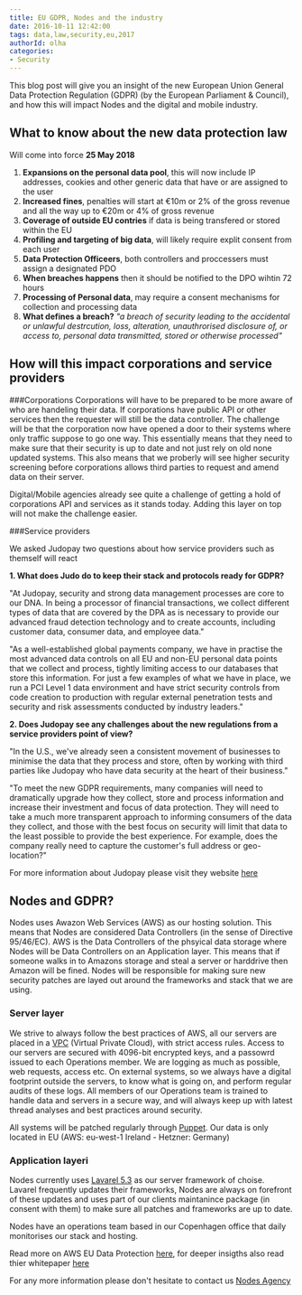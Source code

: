 ```yaml
---
title: EU GDPR, Nodes and the industry
date: 2016-10-11 12:42:00
tags: data,law,security,eu,2017
authorId: olha
categories:
- Security
---
```


This blog post will give you an insight of the new European Union General Data Protection Regulation (GDPR) (by the European Parliament & Council), and how this will impact Nodes and the digital and mobile industry. 

## What to know about the new data protection law

Will come into force **25 May 2018**

1. **Expansions on the personal data pool**, this will now include IP addresses, cookies and other generic data that have or are assigned to the user
2. **Increased fines**, penalties will start at €10m or 2% of the gross revenue and all the way up to €20m or 4% of gross revenue
3. **Coverage of outside EU contries** if data is being transfered or stored within the EU
4. **Profiling and targeting of big data**, will likely require explit consent from each user
5. **Data Protection Officeers**, both controllers and proccessers must assign a designated PDO
6. **When breaches happens** then it should be notified to the DPO wihtin 72 hours
7. **Processing of Personal data**, may require a consent mechanisms for collection and processing data
8. **What defines a breach?** *"a breach of security leading to the accidental or unlawful destrcution, loss, alteration, unauthrorised disclosure of, or access to, personal data transmitted, stored or otherwise processed"*

## How will this impact corporations and service providers

###Corporations
Corporations will have to be prepared to be more aware of who are handeling their data. If corporations have public API or other services then the requester will still be the data controller. The challenge will be that the corporation now have opened a door to their systems where only traffic suppose to go one way. This essentially means that they need to make sure that their security is up to date and not just rely on old none updated systems. This also means that we proberly will see higher security screening before corporations allows third parties to request and amend data on their server.

Digital/Mobile agencies already see quite a challenge of getting a hold of corporations API and services as it stands today. Adding this layer on top will not make the challenge easier. 

###Service providers

We asked Judopay two questions about how service providers such as themself will react

**1. What does Judo do to keep their stack and protocols ready for GDPR?**

"At Judopay, security and strong data management processes are core to our DNA.  In being a processor of financial transactions, we collect different types of data that are covered by the DPA as is necessary to provide our advanced fraud detection technology and to create accounts, including customer data, consumer data, and employee data."

"As a well-established global payments company, we have in practise the most advanced data controls on all EU and non-EU personal data points that we collect and process, tightly limiting access to our databases that store this information.  For just a few examples of what we have in place, we run a PCI Level 1 data environment and have strict security controls from code creation to production with regular external penetration tests and security and risk assessments conducted by industry leaders."

**2. Does Judopay see any challenges about the new regulations from a service providers point of view?**

"In the U.S., we've already seen a consistent movement of businesses to minimise the data that they process and store, often by working with third parties like Judopay who have data security at the heart of their business."

"To meet the new GDPR requirements, many companies will need to dramatically upgrade how they collect, store and process information and increase their investment and focus of data protection. They will need to take a much more transparent approach to informing consumers of the data they collect, and those with the best focus on security will limit that data to the least possible to provide the best experience. For example, does the company really need to capture the customer's full address or geo-location?"

For more information about Judopay please visit they website [here](https://www.judopay.com/)

## Nodes and GDPR?

Nodes uses Awazon Web Services (AWS) as our hosting solution. This means that Nodes are considered Data Controllers (in the sense of Directive 95/46/EC). AWS is the Data Controllers of the phsyical data storage where Nodes will be Data Controllers on an Application layer. This means that if someone walks in to Amazons storage and steal a server or harddrive then Amazon will be fined. Nodes will be responsible for making sure new security patches are layed out around the frameworks and stack that we are using. 

### Server layer

We strive to always follow the best practices of AWS, all our servers are placed in a [VPC](https://aws.amazon.com/vpc/) (Virtual Private Cloud), with strict access rules. Access to our servers are secured with 4096-bit encrypted keys, and a passowrd issued to each Operations member. We are logging as much as possible, web requests, access etc. On external systems, so we always have a digital footprint outside the servers, to know what is going on, and perform regular audits of these logs.
All members of our Operations team is trained to handle data and servers in a secure way, and will always keep up with latest thread analyses and best practices around security.

All systems will be patched regularly through [Puppet](https://puppet.com). Our data is only located in EU (AWS: eu-west-1 Ireland - Hetzner: Germany)


### Application layeri

Nodes currently uses [Lavarel 5.3](https://laravel.com/) as our server framework of choise. Lavarel frequently updates their frameworks, Nodes are always on forefront of these updates and uses part of our clients maintanince package (in consent with them) to make sure all patches and frameworks are up to date.

Nodes have an operations team based in our Copenhagen office that daily monitorises our stack and hosting.  

Read more on AWS EU Data Protection [here](https://aws.amazon.com/compliance/eu-data-protection/), for deeper insigths also read thier whitepaper [here](https://d0.awsstatic.com/whitepapers/compliance/AWS_EU_Data_Protection_Whitepaper.pdf)

For any more information please don't hesitate to contact us [Nodes Agency](https://www.nodesagency.com/kontakt/)
